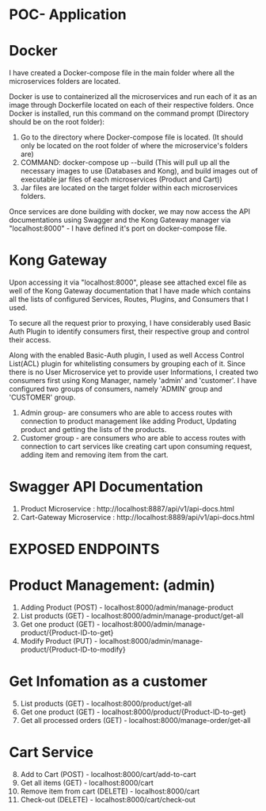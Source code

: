 
# POC- Application
# Docker
I have created a Docker-compose file in the main folder where all the microservices folders are located.

Docker is use to containerized all the microservices and run each of it as an image through Dockerfile located on each of their respective folders.
Once Docker is installed, run this command on the command prompt (Directory should be on the root folder):
1. Go to the directory where Docker-compose file is located. (It should only be located on the root folder of where the microservice's folders are)
2. COMMAND: docker-compose up --build (This will pull up all the necessary images to use (Databases and Kong), and build images out of executable jar files of each microservices (Product and Cart))
3. Jar files are located on the target folder within each microservices folders.

Once services are done building with docker, we may now access the API documentations using Swagger and the Kong Gateway manager via "localhost:8000" - I have defined it's port on docker-compose file.

# Kong Gateway
Upon accessing it via "localhost:8000", please see attached excel file as well of the Kong Gateway documentation that I have made which contains all the lists of configured Services, Routes, Plugins, and Consumers that I used.

To secure all the request prior to proxying, I have considerably used Basic Auth Plugin to identify consumers first, their respective group and control their access.

Along with the enabled Basic-Auth plugin, I used as well Access Control List(ACL) plugin for whitelisting consumers by grouping each of it.
Since there is no User Microservice yet to provide user Informations, I created two consumers first using Kong Manager, namely 'admin' and 'customer'.  I have configured two groups of consumers, namely 'ADMIN' group and 'CUSTOMER' group. 
1. Admin group- are consumers who are able to access routes with connection to product management like adding Product, Updating product and getting the lists of the products.
2. Customer group - are consumers who are able to access routes with connection to cart services like creating cart upon consuming request, adding item and removing item from the cart.

# Swagger API Documentation

1. Product Microservice : http://localhost:8887/api/v1/api-docs.html
2. Cart-Gateway Microservice : http://localhost:8889/api/v1/api-docs.html


# EXPOSED ENDPOINTS
# Product Management: (admin)
1. Adding Product (POST) - localhost:8000/admin/manage-product
2. List products (GET) - localhost:8000/admin/manage-product/get-all
3. Get one product (GET) - localhost:8000/admin/manage-product/{Product-ID-to-get}
4. Modify Product (PUT) - localhost:8000/admin/manage-product/{Product-ID-to-modify}

# Get Infomation as a customer
5. List products (GET) - localhost:8000/product/get-all
6. Get one product (GET) - localhost:8000/product/{Product-ID-to-get}
7. Get all processed orders (GET) - localhost:8000/manage-order/get-all

# Cart Service
8. Add to Cart (POST) - localhost:8000/cart/add-to-cart
9. Get all items (GET) - localhost:8000/cart
10. Remove item from cart (DELETE) - localhost:8000/cart
11. Check-out (DELETE) - localhost:8000/cart/check-out
